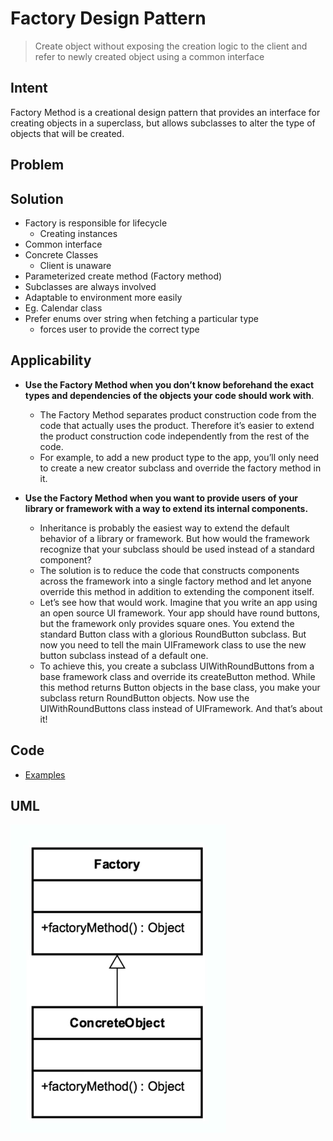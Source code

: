 # Factory Design Pattern

> Create object without exposing the creation logic to the client and refer to newly created object using a common interface

## Intent

Factory Method is a creational design pattern that provides an interface for creating objects in a superclass, but
allows subclasses to alter the type of objects that will be created.

## Problem

## Solution

- Factory is responsible for lifecycle
    - Creating instances
- Common interface
- Concrete Classes
    - Client is unaware
- Parameterized create method (Factory method)
- Subclasses are always involved
- Adaptable to environment more easily
- Eg. Calendar class
- Prefer enums over string when fetching a particular type
    - forces user to provide the correct type

## Applicability

- **Use the Factory Method when you don’t know beforehand the exact types and dependencies of the objects your code
  should work with**.
    - The Factory Method separates product construction code from the code that actually uses the product. Therefore
      it’s easier to extend the product construction code independently from the rest of the code.
    - For example, to add a new product type to the app, you’ll only need to create a new creator subclass and override
      the factory method in it.

- **Use the Factory Method when you want to provide users of your library or framework with a way to extend its internal
  components.**
    - Inheritance is probably the easiest way to extend the default behavior of a library or framework. But how would
      the framework recognize that your subclass should be used instead of a standard component?
    - The solution is to reduce the code that constructs components across the framework into a single factory method
      and let anyone override this method in addition to extending the component itself.
    - Let’s see how that would work. Imagine that you write an app using an open source UI framework. Your app should
      have round buttons, but the framework only provides square ones. You extend the standard Button class with a
      glorious RoundButton subclass. But now you need to tell the main UIFramework class to use the new button subclass
      instead of a default one.
    - To achieve this, you create a subclass UIWithRoundButtons from a base framework class and override its
      createButton method. While this method returns Button objects in the base class, you make your subclass return
      RoundButton objects. Now use the UIWithRoundButtons class instead of UIFramework. And that’s about it!

## Code

- [Examples](src/main/java/com/rohan/dp/factory)

## UML

![uml](assets/factory-method-dp-uml.png)
